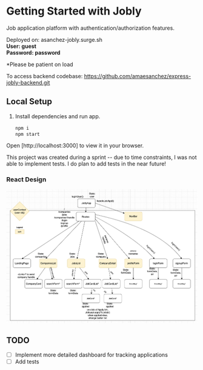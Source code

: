 # Getting Started with Jobly
Job application platform with authentication/authorization features.

Deployed on: asanchez-jobly.surge.sh  
**User: guest  
Password: password**  

*Please be patient on load

To access backend codebase: https://github.com/amaesanchez/express-jobly-backend.git

## Local Setup

1. Install dependencies and run app.
    ```
    npm i
    npm start
    ```

Open [http://localhost:3000] to view it in your browser.

This project was created during a sprint -- due to time constraints, I was not able to implement tests. I do plan to add tests in the near future!

### React Design
![Alt text](/public/react-design.png)

## TODO
- [ ] Implement more detailed dashboard for tracking applications
- [ ] Add tests

